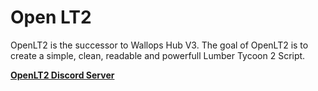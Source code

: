 # Open LT2

OpenLT2 is the successor to Wallops Hub V3.
The goal of OpenLT2 is to create a simple, clean, readable and powerfull Lumber Tycoon 2 Script.

[**OpenLT2 Discord Server**](https://discord.gg/Ng5V7bRjzJ)
